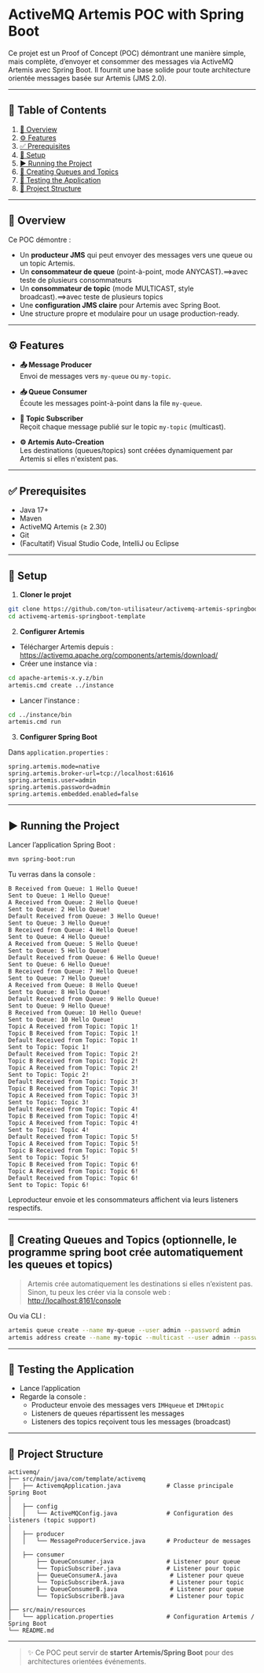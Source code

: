 # ActiveMQ Artemis POC with Spring Boot

Ce projet est un Proof of Concept (POC) démontrant une manière simple, mais complète, d’envoyer et consommer des messages via ActiveMQ Artemis avec Spring Boot. Il fournit une base solide pour toute architecture orientée messages basée sur Artemis (JMS 2.0).

---

## 📌 Table of Contents

1. [📝 Overview](#-overview)
2. [⚙️ Features](#️-features)
3. [✅ Prerequisites](#-prerequisites)
4. [🚀 Setup](#-setup)
5. [▶️ Running the Project](#️-running-the-project)
6. [📡 Creating Queues and Topics](#-creating-queues-and-topics)
7. [🧪 Testing the Application](#-testing-the-application)
8. [📁 Project Structure](#-project-structure)

---

## 📝 Overview

Ce POC démontre :

- Un **producteur JMS** qui peut envoyer des messages vers une queue ou un topic Artemis.
- Un **consommateur de queue** (point-à-point, mode ANYCAST).==>avec teste de plusieurs consommateurs
- Un **consommateur de topic** (mode MULTICAST, style broadcast).==>avec teste de plusieurs topics
- Une **configuration JMS claire** pour Artemis avec Spring Boot.
- Une structure propre et modulaire pour un usage production-ready.

---

## ⚙️ Features

- **📤 Message Producer**  
  Envoi de messages vers `my-queue` ou `my-topic`.

- **📥 Queue Consumer**  
  Écoute les messages point-à-point dans la file `my-queue`.

- **📡 Topic Subscriber**  
  Reçoit chaque message publié sur le topic `my-topic` (multicast).

- **⚙️ Artemis Auto-Creation**  
  Les destinations (queues/topics) sont créées dynamiquement par Artemis si elles n'existent pas.

---

## ✅ Prerequisites

- Java 17+
- Maven
- ActiveMQ Artemis (≥ 2.30)
- Git
- (Facultatif) Visual Studio Code, IntelliJ ou Eclipse

---

## 🚀 Setup

1. **Cloner le projet**

```bash
git clone https://github.com/ton-utilisateur/activemq-artemis-springboot-template.git
cd activemq-artemis-springboot-template
```

2. **Configurer Artemis**

- Télécharger Artemis depuis : https://activemq.apache.org/components/artemis/download/
- Créer une instance via :

```bash
cd apache-artemis-x.y.z/bin
artemis.cmd create ../instance
```

- Lancer l'instance :

```bash
cd ../instance/bin
artemis.cmd run
```

3. **Configurer Spring Boot**

Dans `application.properties` :

```properties
spring.artemis.mode=native
spring.artemis.broker-url=tcp://localhost:61616
spring.artemis.user=admin
spring.artemis.password=admin
spring.artemis.embedded.enabled=false
```

---

## ▶️ Running the Project

Lancer l’application Spring Boot :

```bash
mvn spring-boot:run
```

Tu verras dans la console :

```
B Received from Queue: 1 Hello Queue!
Sent to Queue: 1 Hello Queue!
A Received from Queue: 2 Hello Queue!
Sent to Queue: 2 Hello Queue!
Default Received from Queue: 3 Hello Queue!
Sent to Queue: 3 Hello Queue!
B Received from Queue: 4 Hello Queue!
Sent to Queue: 4 Hello Queue!
A Received from Queue: 5 Hello Queue!
Sent to Queue: 5 Hello Queue!
Default Received from Queue: 6 Hello Queue!
Sent to Queue: 6 Hello Queue!
B Received from Queue: 7 Hello Queue!
Sent to Queue: 7 Hello Queue!
A Received from Queue: 8 Hello Queue!
Sent to Queue: 8 Hello Queue!
Default Received from Queue: 9 Hello Queue!
Sent to Queue: 9 Hello Queue!
B Received from Queue: 10 Hello Queue!
Sent to Queue: 10 Hello Queue!
Topic A Received from Topic: Topic 1!
Topic B Received from Topic: Topic 1!
Default Received from Topic: Topic 1!
Sent to Topic: Topic 1!
Default Received from Topic: Topic 2!
Topic B Received from Topic: Topic 2!
Topic A Received from Topic: Topic 2!
Sent to Topic: Topic 2!
Default Received from Topic: Topic 3!
Topic B Received from Topic: Topic 3!
Topic A Received from Topic: Topic 3!
Sent to Topic: Topic 3!
Default Received from Topic: Topic 4!
Topic B Received from Topic: Topic 4!
Topic A Received from Topic: Topic 4!
Sent to Topic: Topic 4!
Default Received from Topic: Topic 5!
Topic A Received from Topic: Topic 5!
Topic B Received from Topic: Topic 5!
Sent to Topic: Topic 5!
Topic B Received from Topic: Topic 6!
Topic A Received from Topic: Topic 6!
Default Received from Topic: Topic 6!
Sent to Topic: Topic 6!
```

Leproducteur envoie et les consommateurs affichent via leurs listeners respectifs.

---

## 📡 Creating Queues and Topics (optionnelle, le programme spring boot crée automatiquement les queues et topics)

> Artemis crée automatiquement les destinations si elles n’existent pas.  
Sinon, tu peux les créer via la console web : [http://localhost:8161/console](http://localhost:8161/console)

Ou via CLI :

```bash
artemis queue create --name my-queue --user admin --password admin
artemis address create --name my-topic --multicast --user admin --password admin
```

---

## 🧪 Testing the Application

- Lance l’application
- Regarde la console :
  - Producteur envoie des messages vers `IMHqueue` et `IMHtopic`
  - Listeners de queues répartissent les messages
  - Listeners des topics reçoivent tous les messages (broadcast)

---

## 📁 Project Structure

```
activemq/
├── src/main/java/com/template/activemq
│   ├── ActivemqApplication.java             # Classe principale Spring Boot
│
│   ├── config
│   │   └── ActiveMQConfig.java              # Configuration des listeners (topic support)
│
│   ├── producer
│   │   └── MessageProducerService.java      # Producteur de messages
│
│   ├── consumer
│       ├── QueueConsumer.java               # Listener pour queue
│       └── TopicSubscriber.java             # Listener pour topic
│       ├── QueueConsumerA.java               # Listener pour queue
│       └── TopicSubscriberA.java             # Listener pour topic
│       ├── QueueConsumerB.java               # Listener pour queue
│       └── TopicSubscriberB.java             # Listener pour topic
│
├── src/main/resources
│   └── application.properties               # Configuration Artemis / Spring Boot
└── README.md
```

---

> ✨ Ce POC peut servir de **starter Artemis/Spring Boot** pour des architectures orientées événements.
